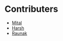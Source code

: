 # Contributers

- [Mital](https://github.com/mitalrs)
- [Harsh](https://github.com/Harsh-Singh-Rajput)
- [Raunak](https://github.com/raunak-dev-edu)
